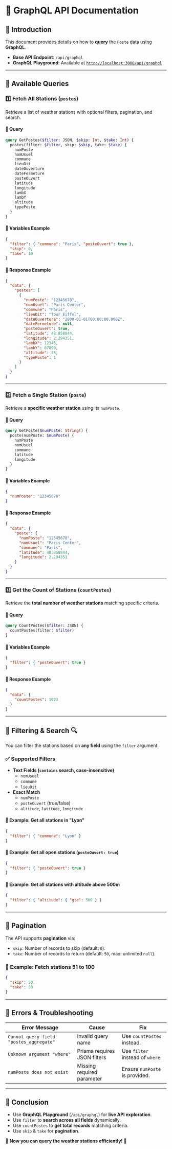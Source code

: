 # 📖 GraphQL API Documentation

## 📌 Introduction

This document provides details on how to **query** the `Poste` data using **GraphQL**.

- **Base API Endpoint**: `/api/graphql`
- **GraphQL Playground**: Available at [`http://localhost:3000/api/graphql`](http://localhost:3000/api/graphql)

---

## 📌 Available Queries

### 1️⃣ **Fetch All Stations (`postes`)**
Retrieve a list of weather stations with optional filters, pagination, and search.

#### 🔹 **Query**
```graphql
query GetPostes($filter: JSON, $skip: Int, $take: Int) {
  postes(filter: $filter, skip: $skip, take: $take) {
    numPoste
    nomUsuel
    commune
    lieuDit
    dateOuverture
    dateFermeture
    posteOuvert
    latitude
    longitude
    lambX
    lambY
    altitude
    typePoste
  }
}
```

#### 🔹 **Variables Example**
```json
{
  "filter": { "commune": "Paris", "posteOuvert": true },
  "skip": 0,
  "take": 10
}
```

#### 🔹 **Response Example**
```json
{
  "data": {
    "postes": [
      {
        "numPoste": "12345678",
        "nomUsuel": "Paris Center",
        "commune": "Paris",
        "lieuDit": "Tour Eiffel",
        "dateOuverture": "2000-01-01T00:00:00.000Z",
        "dateFermeture": null,
        "posteOuvert": true,
        "latitude": 48.858844,
        "longitude": 2.294351,
        "lambX": 12345,
        "lambY": 67890,
        "altitude": 35,
        "typePoste": 1
      }
    ]
  }
}
```

---

### 2️⃣ **Fetch a Single Station (`poste`)**
Retrieve a **specific weather station** using its `numPoste`.

#### 🔹 **Query**
```graphql
query GetPoste($numPoste: String!) {
  poste(numPoste: $numPoste) {
    numPoste
    nomUsuel
    commune
    latitude
    longitude
  }
}
```

#### 🔹 **Variables Example**
```json
{
  "numPoste": "12345678"
}
```

#### 🔹 **Response Example**
```json
{
  "data": {
    "poste": {
      "numPoste": "12345678",
      "nomUsuel": "Paris Center",
      "commune": "Paris",
      "latitude": 48.858844,
      "longitude": 2.294351
    }
  }
}
```

---

### 3️⃣ **Get the Count of Stations (`countPostes`)**
Retrieve the **total number of weather stations** matching specific criteria.

#### 🔹 **Query**
```graphql
query CountPostes($filter: JSON) {
  countPostes(filter: $filter)
}
```

#### 🔹 **Variables Example**
```json
{
  "filter": { "posteOuvert": true }
}
```

#### 🔹 **Response Example**
```json
{
  "data": {
    "countPostes": 1023
  }
}
```

---

## 📌 Filtering & Search 🔍
You can filter the stations based on **any field** using the `filter` argument.

### ✅ Supported Filters
- **Text Fields (`contains` search, case-insensitive)**
    - `nomUsuel`
    - `commune`
    - `lieuDit`
- **Exact Match**
    - `numPoste`
    - `posteOuvert` (true/false)
    - `altitude`, `latitude`, `longitude`

#### 🔹 **Example: Get all stations in "Lyon"**
```json
{
  "filter": { "commune": "Lyon" }
}
```

#### 🔹 **Example: Get all open stations (`posteOuvert: true`)**
```json
{
  "filter": { "posteOuvert": true }
}
```

#### 🔹 **Example: Get all stations with altitude above 500m**
```json
{
  "filter": { "altitude": { "gte": 500 } }
}
```

---

## 📌 Pagination
The API supports **pagination** via:
- `skip`: Number of records to skip (default: `0`).
- `take`: Number of records to return (default: `50`, max: unlimited `null`).

### 🔹 **Example: Fetch stations 51 to 100**
```json
{
  "skip": 50,
  "take": 50
}
```

---

## 📌 Errors & Troubleshooting
| Error Message | Cause | Fix |
|--------------|------|------|
| `Cannot query field "postes_aggregate"` | Invalid query name | Use `countPostes` instead. |
| `Unknown argument "where"` | Prisma requires JSON filters | Use `filter` instead of `where`. |
| `numPoste does not exist` | Missing required parameter | Ensure `numPoste` is provided. |

---

## 🚀 **Conclusion**
- Use **GraphQL Playground** (`/api/graphql`) for **live API exploration**.
- Use `filter` to **search across all fields** dynamically.
- Use `countPostes` to **get total records** matching criteria.
- Use `skip` & `take` for **pagination**.

🎯 **Now you can query the weather stations efficiently!** 🚀
